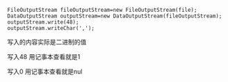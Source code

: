```
FileOutputStream fileOutputStream=new FileOutputStream(file);
DataOutputStream outputStream=new DataOutputStream(fileOutputStream);
outputStream.write(48);
outputStream.writeChar(',');
```
写入的内容实际是二进制的值

写入48   用记事本查看就是1

写入0    用记事本查看就是nul